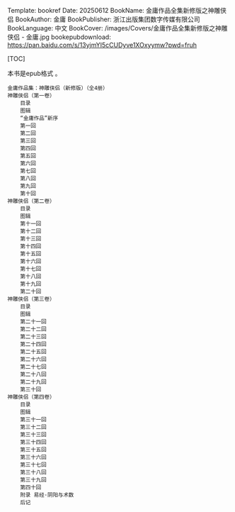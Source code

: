Template: bookref
Date: 20250612
BookName: 金庸作品全集新修版之神雕侠侣
BookAuthor: 金庸
BookPublisher: 浙江出版集团数字传媒有限公司
BookLanguage: 中文
BookCover: /images/Covers/金庸作品全集新修版之神雕侠侣 - 金庸.jpg
bookepubdownload: https://pan.baidu.com/s/13yjmYI5cCUDyve1XOxyymw?pwd=fruh


[TOC]

本书是epub格式 。



```
金庸作品集：神雕侠侣（新修版）（全4册）
神雕侠侣（第一卷）
    目录
    图辑
    “金庸作品”新序
    第一回
    第二回
    第三回
    第四回
    第五回
    第六回
    第七回
    第八回
    第九回
    第十回
神雕侠侣（第二卷）
    目录
    图辑
    第十一回
    第十二回
    第十三回
    第十四回
    第十五回
    第十六回
    第十七回
    第十八回
    第十九回
    第二十回
神雕侠侣（第三卷）
    目录
    图辑
    第二十一回
    第二十二回
    第二十三回
    第二十四回
    第二十五回
    第二十六回
    第二十七回
    第二十八回
    第二十九回
    第三十回
神雕侠侣（第四卷）
    目录
    图辑
    第三十一回
    第三十二回
    第三十三回
    第三十四回
    第三十五回
    第三十六回
    第三十七回
    第三十八回
    第三十九回
    第四十回
    附录 易经·阴阳与术数
    后记
```